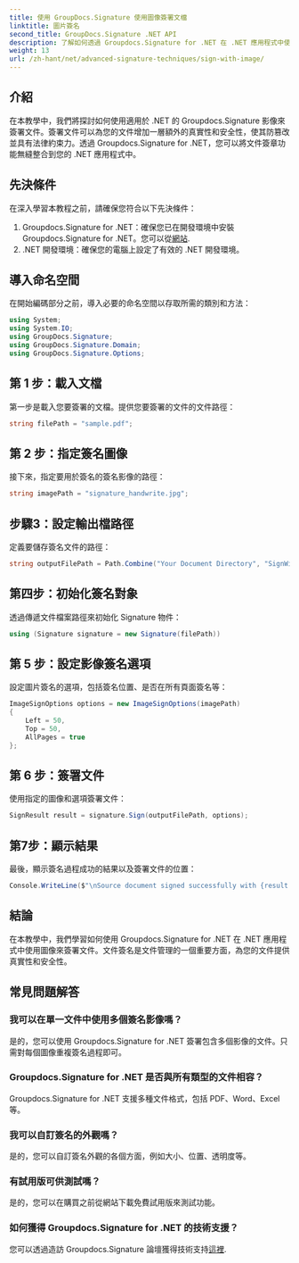 ```yaml
---
title: 使用 GroupDocs.Signature 使用圖像簽署文檔
linktitle: 圖片簽名
second_title: GroupDocs.Signature .NET API
description: 了解如何透過 Groupdocs.Signature for .NET 在 .NET 應用程式中使用映像來簽署文件。輕鬆增強文件的安全性和真實性。
weight: 13
url: /zh-hant/net/advanced-signature-techniques/sign-with-image/
---
```

## 介紹
在本教學中，我們將探討如何使用適用於 .NET 的 Groupdocs.Signature 影像來簽署文件。簽署文件可以為您的文件增加一層額外的真實性和安全性，使其防篡改並具有法律約束力。透過 Groupdocs.Signature for .NET，您可以將文件簽章功能無縫整合到您的 .NET 應用程式中。
## 先決條件
在深入學習本教程之前，請確保您符合以下先決條件：
1.  Groupdocs.Signature for .NET：確保您已在開發環境中安裝 Groupdocs.Signature for .NET。您可以從[網站](https://releases.groupdocs.com/signature/net/).
2. .NET 開發環境：確保您的電腦上設定了有效的 .NET 開發環境。

## 導入命名空間
在開始編碼部分之前，導入必要的命名空間以存取所需的類別和方法：
```csharp
using System;
using System.IO;
using GroupDocs.Signature;
using GroupDocs.Signature.Domain;
using GroupDocs.Signature.Options;
```
## 第 1 步：載入文檔
第一步是載入您要簽署的文檔。提供您要簽署的文件的文件路徑：
```csharp
string filePath = "sample.pdf";
```
## 第 2 步：指定簽名圖像
接下來，指定要用於簽名的簽名影像的路徑：
```csharp
string imagePath = "signature_handwrite.jpg";
```
## 步驟3：設定輸出檔路徑
定義要儲存簽名文件的路徑：
```csharp
string outputFilePath = Path.Combine("Your Document Directory", "SignWithImage", fileName);
```
## 第四步：初始化簽名對象
透過傳遞文件檔案路徑來初始化 Signature 物件：
```csharp
using (Signature signature = new Signature(filePath))
```
## 第 5 步：設定影像簽名選項
設定圖片簽名的選項，包括簽名位置、是否在所有頁面簽名等：
```csharp
ImageSignOptions options = new ImageSignOptions(imagePath)
{
    Left = 50,
    Top = 50,
    AllPages = true
};
```
## 第 6 步：簽署文件
使用指定的圖像和選項簽署文件：
```csharp
SignResult result = signature.Sign(outputFilePath, options);
```
## 第7步：顯示結果
最後，顯示簽名過程成功的結果以及簽署文件的位置：
```csharp
Console.WriteLine($"\nSource document signed successfully with {result.Succeeded.Count} signature(s).\nFile saved at {outputFilePath}.");
```

## 結論
在本教學中，我們學習如何使用 Groupdocs.Signature for .NET 在 .NET 應用程式中使用圖像來簽署文件。文件簽名是文件管理的一個重要方面，為您的文件提供真實性和安全性。
## 常見問題解答
### 我可以在單一文件中使用多個簽名影像嗎？
是的，您可以使用 Groupdocs.Signature for .NET 簽署包含多個影像的文件。只需對每個圖像重複簽名過程即可。
### Groupdocs.Signature for .NET 是否與所有類型的文件相容？
Groupdocs.Signature for .NET 支援多種文件格式，包括 PDF、Word、Excel 等。
### 我可以自訂簽名的外觀嗎？
是的，您可以自訂簽名外觀的各個方面，例如大小、位置、透明度等。
### 有試用版可供測試嗎？
是的，您可以在購買之前從網站下載免費試用版來測試功能。
### 如何獲得 Groupdocs.Signature for .NET 的技術支援？
您可以透過造訪 Groupdocs.Signature 論壇獲得技術支持[這裡](https://forum.groupdocs.com/c/signature/13).